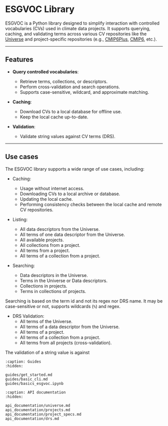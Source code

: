 # ESGVOC Library

ESGVOC is a Python library designed to simplify interaction with controlled vocabularies (CVs) used in climate data projects. It supports querying, caching, and validating terms across various CV repositories like the [Universe](https://github.com/WCRP-CMIP/WCRP-universe/tree/esgvoc) and project-specific repositories (e.g., [CMIP6Plus](https://github.com/WCRP-CMIP/CMIP6Plus_CVs/tree/esgvoc), [CMIP6](https://github.com/WCRP-CMIP/CMIP6_CVs/tree/esgvoc), etc.).

---

## Features

- **Query controlled vocabularies**:
  - Retrieve terms, collections, or descriptors.
  - Perform cross-validation and search operations.
  - Supports case-sensitive, wildcard, and approximate matching.

- **Caching**:
  - Download CVs to a local database for offline use.
  - Keep the local cache up-to-date.

- **Validation**:
  - Validate string values against CV terms (DRS).

---

## Use cases 

The ESGVOC library supports a wide range of use cases, including:

* Caching:
    - Usage without internet access.
    - Downloading CVs to a local archive or database.
    - Updating the local cache.
    - Performing consistency checks between the local cache and remote CV repositories.

* Listing:
    - All data descriptors from the Universe.  
    - All terms of one data descriptor from the Universe.  
    - All available projects.  
    - All collections from a project.  
    - All terms from a project.  
    - All terms of a collection from a project.  

* Searching:
    - Data descriptors in the Universe.
    - Terms in the Universe or Data descriptors.
    - Collections in projects.
    - Terms in collections of projects.

Searching is based on the term id and not its regex nor DRS name. It may be case-sensitive or not, supports wildcards (`%`) and regex.

* DRS Validation:  
    - All terms of the Universe.
    - All terms of a data descriptor from the Universe.  
    - All terms of a project.  
    - All terms of a collection from a project.  
    - All terms from all projects (cross-validation).  

The validation of a string value is against 


```{toctree}
:caption: Guides
:hidden:

guides/get_started.md
guides/basic_cli.md
guides/basics_esgvoc.ipynb
```

```{toctree}
:caption: API documentation
:hidden:

api_documentation/universe.md
api_documentation/projects.md
api_documentation/project_specs.md
api_documentation/drs.md
```